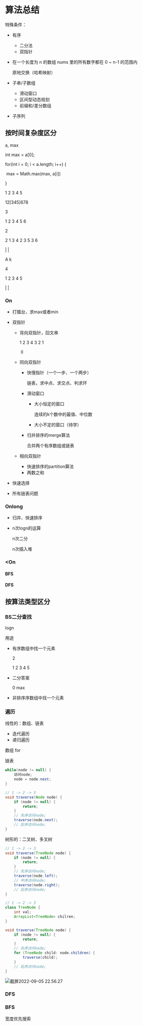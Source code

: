 # 算法总结





特殊条件：

- 有序

  - 二分法
  - 双指针

- 在一个长度为 n 的数组 nums 里的所有数字都在 0 ~ n-1 的范围内

  原地交换（哈希映射）

- 子串/子数组

  - 滑动窗口
  - 区间型动态规划
  - 前缀和/差分数组

- 子序列

  



## 按时间复杂度区分

a, max

int max = a[0];

for(int i = 0; i < a.length; i++) {

​	max = Math.max(max, a[i])

}



1 2 3 4 5





12[345]678



3

1 2 3 4 5 6



2

2 1 3 4 2 3 5 3 6

   |  |     





A k



4

1 2 3 4 5

|     |



### On

- 打擂台，求max或者min

- 双指针

  - 背向双指针，回文串

    1 2 3 4 3 2 1

    ​          II

  - 同向双指针

    - 快慢指针（一个一步、一个两步）

      链表，求中点、求交点、判求环

    - 滑动窗口

      - 大小恒定的窗口

        连续的k个数中的最值、中位数

      - 大小不定的窗口（待学）

    - 归并排序的merge算法

      合并两个有序数组或链表

  - 相向双指针

    - 快速排序的partition算法
    - 两数之和

- 快速选择

- 所有链表问题

  



### Onlong

- 归并、快速排序

- n次logn的运算

  n次二分

  n次插入堆





### <On





#### BFS

#### DFS





## 按算法类型区分



### BS二分查找

logn

用途



- 有序数组中找一个元素

  2

  1 2 3 4 5

- 二分答案

  0 max

- 非排序序数组中找一个元素



### 遍历

线性的：数组、链表

- 迭代遍历
- 递归遍历

数组 for

链表 





```java
while(node != null) {
    访问node;
    node = node.next;
}

// 1 -> 2 -> 3
void traverse(Node node) {
    if (node != null) {
        return;
    }
    // 先序访问node;
    traverse(node.next);
    // 后序访问node;
}
```



树形的：二叉树、多叉树



```java
// 1 -> 2 -> 3
void traverse(TreeNode node) {
    if (node != null) {
        return;
    }
    // 先序访问node;
    traverse(node.left);
    // 中序访问node;
    traverse(node.right);
    // 后序访问node;
}
```



```java
// 1 -> 2 -> 3
class TreeNode {
    int val;
    ArrayList<TreeNode> chilren;
}

void traverse(TreeNode node) {
    if (node != null) {
        return;
    }
    // 先序访问node;
    for (TreeNode child: node.children) {
        traverse(child);
    }
    // 后序访问node;
}
```





![截屏2022-09-05 22.56.27](https://xingqiu-tuchuang-1256524210.cos.ap-shanghai.myqcloud.com/3978/%E6%88%AA%E5%B1%8F2022-09-05%2022.56.27.png)





### DFS





### BFS

宽度优先搜索

